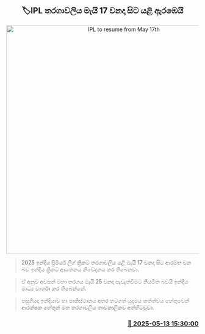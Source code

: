 <p align='center'><b><h2 align='center' title='IPL to resume from May 17th'>🏷IPL තරගාවලිය මැයි 17 වනදා සිට යළි ඇරඹෙයි</h2></b></p>
<p align='center'><img src='https://helakuru.sgp1.cdn.digitaloceanspaces.com/esana/images/lib/ipl-2022-archived.jpg' width='600' alt='IPL to resume from May 17th'></p>

> 2025 ඉන්දීය ප්‍රිමියර් ලීග් ක්‍රිකට් තරගාවලිය යළි මැයි 17 වනදා සිට ආරම්භ වන බව ඉන්දීය ක්‍රිකට් ආයතනය නිවේදනය කර තිබෙනවා.

> ඒ අනුව අවසන් මහා තරගය මැයි 25 වනදා පැවැත්වීමට නියමිත බවයි ඉන්දීය මාධ්‍ය වාර්තා කර තිබෙන්නේ.

> පසුගියදා ඉන්දියාව හා පාකිස්ථානය අතර හටගත් යුදමය තත්ත්වය හේතුවෙන් ආරක්ෂක හේතූන් මත තරගාවලිය තාවකාලිකව අත්හිටවූවා.



<h3 align='right'><a href='https://www.helakuru.lk/esana/p/110046/'>📅 2025-05-13 15:30:00</a></h3>
